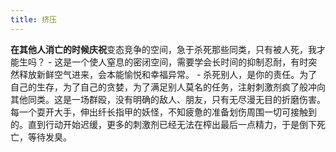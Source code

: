 ```yaml
---
title: 挤压
---
```

**在其他人消亡的时候庆祝**变态竞争的空间，急于杀死那些同类，只有被人死，我才能生吗？
	- 这是一个使人窒息的密闭空间，需要学会长时间的抑制忍耐，有时突然释放新鲜空气进来，会本能愉悦和幸福异常。
	- 杀死别人，是你的责任。为了自己的生存，为了自己的贪婪，为了满足别人莫名的任务，注射刺激剂疯了般冲向其他同类。这是一场群殴，没有明确的敌人、朋友，只有无尽漫无目的折磨伤害。每一个耍开大手，伸出纤长指甲的妖怪，不知疲惫的准备划伤周围一切可接触到的。直到行动开始迟缓，更多的刺激剂已经无法在榨出最后一点精力，于是倒下死亡，等待发臭。
